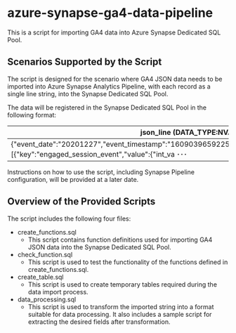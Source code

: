 # azure-synapse-ga4-data-pipeline
This is a script for importing GA4 data into Azure Synapse Dedicated SQL Pool.

## Scenarios Supported by the Script
The script is designed for the scenario where GA4 JSON data needs to be imported into Azure Synapse Analytics Pipeline, with each record as a single line string, into the Synapse Dedicated SQL Pool.

The data will be registered in the Synapse Dedicated SQL Pool in the following format:

| json_line (DATA_TYPE:NVARCHAR(MAX))|
|---|
|{"event_date":"20201227","event_timestamp":"1609039659225742","event_name":"view_promotion","event_params":[{"key":"engaged_session_event","value":{"int_va ･･･ |

Instructions on how to use the script, including Synapse Pipeline configuration, will be provided at a later date.


## Overview of the Provided Scripts
The script includes the following four files:
- create_functions.sql
  - This script contains function definitions used for importing GA4 JSON data into the Synapse Dedicated SQL Pool.
- check_function.sql
  - This script is used to test the functionality of the functions defined in create_functions.sql.
- create_table.sql
  - This script is used to create temporary tables required during the data import process.
- data_processing.sql
  - This script is used to transform the imported string into a format suitable for data processing. It also includes a sample script for extracting the desired fields after transformation.

